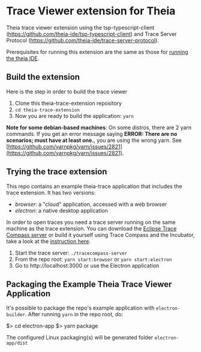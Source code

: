 # Trace Viewer extension for Theia

Theia trace viewer extension using the tsp-typescript-client (https://github.com/theia-ide/tsp-typescript-client) and Trace Server Protocol (https://github.com/theia-ide/trace-server-protocol).

Prerequisites for running this extension are the same as those for [running the theia IDE](https://github.com/eclipse-theia/theia/blob/master/doc/Developing.md#prerequisites).

## Build the extension

Here is the step in order to build the trace viewer

1. Clone this theia-trace-extension repository
2. `cd theia-trace-extension`
3. Now you are ready to build the application: `yarn`

**Note for some debian-based machines**: On some distros, there are 2 yarn commands. If you get an error message saying **ERROR: There are no scenarios; must have at least one.**, you are using the wrong yarn. See [https://github.com/yarnpkg/yarn/issues/2821](https://github.com/yarnpkg/yarn/issues/2821).

## Trying the trace extension

This repo contains an example theia-trace application that includes the trace extension. It has two versions:

- _browser_: a "cloud" application, accessed with a web browser
- _electron_: a native desktop application

In order to open traces you need a trace server running on the same machine as the trace extension. You can download the [Eclipse Trace Compass server](https://download.eclipse.org/tracecompass.incubator/trace-server/rcp/?d) or build it yourself using Trace Compass and the Incubator, take a look at the [instruction here](https://www.eclipse.org/tracecompass/download.html).

1. Start the trace server: `./tracecompass-server`
2. From the repo root:  `yarn start:browser` or `yarn start:electron`
3. Go to http://localhost:3000 or use the Electron application

## Packaging the Example Theia Trace Viewer Application

It's possible to package the repo's example application with `electron-builder`. After running `yarn` in the repo root, do:

  $> cd electron-app
  $> yarn package

  The configured Linux packaging(s) will be generated folder `electron-app/dist`
